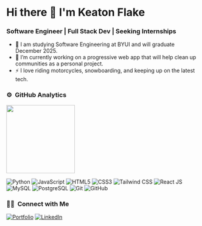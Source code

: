 # Hi there 👋 I'm Keaton Flake
### Software Engineer | Full Stack Dev | Seeking Internships

- 📖 I am studying Software Engineering at BYUI and will graduate December 2025.
- 🏃 I’m currently working on a progressive web app that will help clean up communities as a personal project.
- ⚡ I love riding motorcycles, snowboarding, and keeping up on the latest tech.

### ⚙️ &nbsp;GitHub Analytics

<p>
  <img height="180em" src="https://github-readme-stats-eight-theta.vercel.app/api?username=keatonflake&show_icons=true&theme=buefy&include_all_commits=true&count_private=true"/>
</p>

![Python](https://img.shields.io/badge/-Python-333333?style=flat&logo=python)
![JavaScript](https://img.shields.io/badge/-JavaScript-333333?style=flat&logo=javascript)
![HTML5](https://img.shields.io/badge/-HTML5-333333?style=flat&logo=HTML5)
![CSS3](https://img.shields.io/badge/-CSS3-333333?style=flat&logo=CSS3&logoColor=1572B6)
![Tailwind CSS](https://img.shields.io/badge/-Tailwind%20CSS-333333?style=flat&logo=tailwindcss)
![React JS](https://img.shields.io/badge/-React%20JS-333333?style=flat&logo=react)
![MySQL](https://img.shields.io/badge/-MySQL-333333?style=flat&logo=mysql)
![PostgreSQL](https://img.shields.io/badge/-PostgreSQL-336791?style=flat&logo=PostgreSQL)
![Git](https://img.shields.io/badge/-Git-333333?style=flat&logo=git)
![GitHub](https://img.shields.io/badge/-GitHub-333333?style=flat&logo=github)

### 🤝🏻 &nbsp;Connect with Me 
<p>
  <a href="https://www.keaton.studio/"><img alt="Portfolio" src="https://img.shields.io/badge/Portfolio-keaton.studio-green"></a>
  <a href="https://www.linkedin.com/in/keaton-flake/"><img alt="LinkedIn" src="https://img.shields.io/badge/linkedin-keatonflake-blue"></a>
</p>
